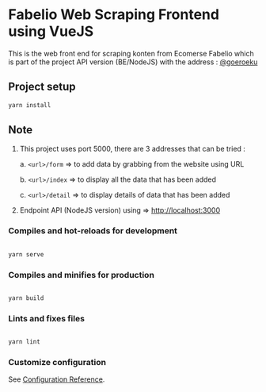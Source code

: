 # Fabelio Web Scraping Frontend using VueJS

This is the web front end for scraping konten from Ecomerse Fabelio which is part of the project API version (BE/NodeJS) with the address : [@goeroeku](https://github.com/goeroeku/fabelio-web-scraping-nodejs)

## Project setup

```sh
yarn install

```

## Note

1. This project uses port 5000, there are 3 addresses that can be tried :

   a. `<url>/form` => to add data by grabbing from the website using URL

   b. `<url>/index` => to display all the data that has been added

   c. `<url>/detail` => to display details of data that has been added

2. Endpoint API (NodeJS version) using => [http://localhost:3000](URL)

### Compiles and hot-reloads for development

```sh

yarn serve

```

### Compiles and minifies for production

```sh

yarn build

```

### Lints and fixes files

```sh

yarn lint

```

### Customize configuration

See [Configuration Reference](https://cli.vuejs.org/config/).
